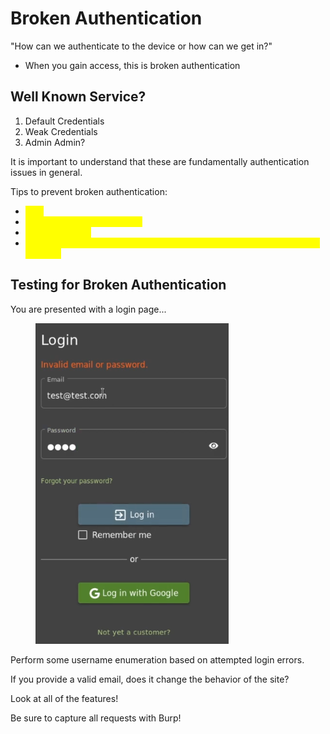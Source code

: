 # Broken Authentication

"How can we authenticate to the device or how can we get in?"

* When you gain access, this is broken authentication

## Well Known Service?

1. Default Credentials
2. Weak Credentials
3. Admin Admin?

It is important to understand that these are fundamentally authentication issues in general.

Tips to prevent broken authentication:

* <mark style="color:yellow;">MFA</mark>
* <mark style="color:yellow;">Do not use weak credentials</mark>
* <mark style="color:yellow;">Rotate user ID's</mark>
* <mark style="color:yellow;">Rate limiting or 2captcha to prevent automated, botlike, or brute forcing behavior</mark>

## Testing for Broken Authentication

You are presented with a login page...

<figure><img src="../.gitbook/assets/image (5).png" alt=""><figcaption></figcaption></figure>

Perform some username enumeration based on attempted login errors.

If you provide a valid email, does it change the behavior of the site?

Look at all of the features!

Be sure to capture all requests with Burp!

